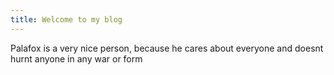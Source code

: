 ```yaml
---
title: Welcome to my blog
---
```

Palafox is a very nice person, because he cares about everyone and doesnt hurnt anyone in any war or form
